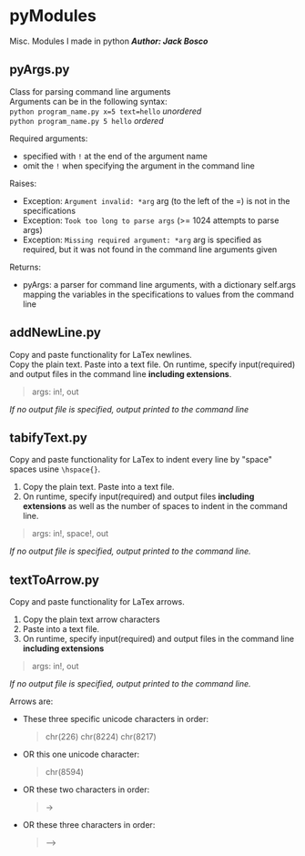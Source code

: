 # pyModules
Misc. Modules I made in python
***Author: Jack Bosco***

## pyArgs.py
Class for parsing command line arguments  
Arguments can be in the following syntax:  
`python program_name.py x=5 text=hello` *unordered*  
`python program_name.py 5 hello` *ordered*

Required arguments:
- specified with `!` at the end of the argument name
- omit the `!` when specifying the argument in the command line

Raises:
- Exception: `Argument invalid: *arg` arg (to the left of the =) is not in the specifications
- Exception: `Took too long to parse args` (>= 1024 attempts to parse args)
- Exception: `Missing required argument: *arg` arg is specified as required, but it was not found in the command line arguments given

Returns:
- pyArgs: a parser for command line arguments, with a dictionary self.args mapping the variables in the specifications to values from the command line

## addNewLine.py
Copy and paste functionality for LaTex newlines.  
Copy the plain text. Paste into a text file. On runtime, specify input(required) and output files in the command line **including extensions**.  

> args: in!, out  

*If no output file is specified, output printed to the command line*

## tabifyText.py
Copy and paste functionality for LaTex to indent every line by "space" spaces usine `\hspace{}`.

1. Copy the plain text. Paste into a text file. 
2. On runtime, specify input(required) and output files **including extensions** as well as the number of spaces to indent in the command line.

> args: in!, space!, out

*If no output file is specified, output printed to the command line.*

## textToArrow.py
Copy and paste functionality for LaTex arrows.

1. Copy the plain text arrow characters 
2. Paste into a text file. 
3. On runtime, specify input(required) and output files in the command line **including extensions**

> args: in!, out

*If no output file is specified, output printed to the command line.*

Arrows are: 
- These three specific unicode characters in order:
    > chr(226) chr(8224) chr(8217)
- OR this one unicode character:
    > chr(8594)
- OR these two characters in order:
    > ->
- OR these three characters in order:
    > -->
